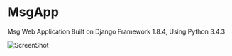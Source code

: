 # MsgApp
Msg Web Application Built on Django Framework 1.8.4, Using Python 3.4.3

![ScreenShot](https://pbs.twimg.com/media/CTczGXJUwAAuv6N.png:large)
